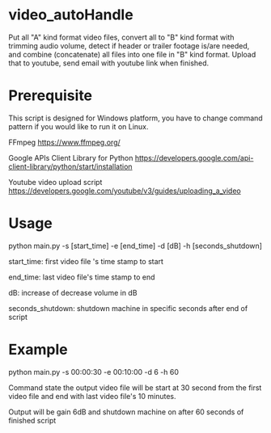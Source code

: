 # video_autoHandle
Put all "A" kind format video files, convert all to "B" kind format with trimming audio volume, detect if header or trailer footage is/are needed, and combine (concatenate) all files into one file in "B" kind format. Upload that to youtube, send email with youtube link when finished.

# Prerequisite
This script is designed for Windows platform, you have to change command pattern if you would like to run it on Linux.

FFmpeg
https://www.ffmpeg.org/

Google APIs Client Library for Python
https://developers.google.com/api-client-library/python/start/installation

Youtube video upload script
https://developers.google.com/youtube/v3/guides/uploading_a_video

# Usage
python main.py -s [start_time] -e [end_time] -d [dB] -h [seconds_shutdown]

start_time: first video file 's time stamp to start

end_time: last video file's time stamp to end

dB: increase of decrease volume in dB

seconds_shutdown: shutdown machine in specific seconds after end of script

# Example
python main.py -s 00:00:30 -e 00:10:00 -d 6 -h 60

Command state the output video file will be start at 30 second from the first video file and end with last video file's 10 minutes.

Output will be gain 6dB and shutdown machine on after 60 seconds of finished script

